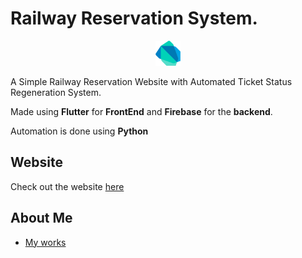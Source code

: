 # Railway Reservation System.
<p align = "middle">
<img src = "/screenshots/dart.png" width = "40" height = "40"></img>
</p>
A Simple Railway Reservation Website with Automated Ticket Status Regeneration System.

Made using **Flutter** for **FrontEnd** and **Firebase** for the **backend**.

Automation is done using **Python**
## Website
  Check out the website [here](https://railway-reservation-website.firebaseapp.com/)
## About Me
  - [My works](https://github.com/Poujhit)





